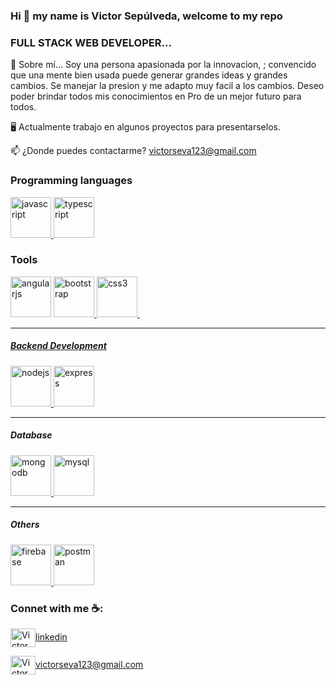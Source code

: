 ### Hi 👋 my name is Victor Sepúlveda, welcome to my repo

### FULL STACK WEB DEVELOPER...

💬 Sobre mí... Soy una persona apasionada por la innovacion, ; convencido que una mente bien usada puede generar grandes ideas y grandes cambios. Se manejar la presion y me adapto muy facil a los cambios. Deseo poder brindar todos mis conocimientos en Pro de un mejor futuro para todos.

🖥️ Actualmente trabajo en algunos proyectos para presentarselos.

📫 ¿Donde puedes contactarme? victorseva123@gmail.com


### Programming languages

<p align="left"> <a href="https://developer.mozilla.org/en-US/docs/Web/JavaScript" target="_blank"> <img src="https://devicons.github.io/devicon/devicon.git/icons/javascript/javascript-original.svg" alt="javascript" width="65" height="65"/> <a href="https://www.typescriptlang.org/" target="_blank"> <img src="https://devicons.github.io/devicon/devicon.git/icons/typescript/typescript-original.svg" alt="typescript" width="65" height="65"/> </a>
</p>

### Tools

<p align="left>
<a href="https://angular.io" target="_blank"> <img src="https://devicons.github.io/devicon/devicon.git/icons/angularjs/angularjs-original.svg" alt="angularjs" width="65" height="65"/> </a> <a href="https://getbootstrap.com" target="_blank"> <img src="https://devicons.github.io/devicon/devicon.git/icons/bootstrap/bootstrap-plain.svg" alt="bootstrap" width="65" height="65"/> </a> <a href="https://www.w3schools.com/css/" target="_blank"> <img src="https://devicons.github.io/devicon/devicon.git/icons/css3/css3-original-wordmark.svg" alt="css3" width="65" height="65"/> </a> <a href="https://www.w3.org/html/" target="_blank"> <img 
</p>


____


##### Backend Development
<p align="left"> <a href="https://nodejs.org" target="_blank"> <img src="https://devicons.github.io/devicon/devicon.git/icons/nodejs/nodejs-original-wordmark.svg" alt="nodejs" width="65" height="65"/> </a> <a href="https://expressjs.com" target="_blank"> <img src="https://devicons.github.io/devicon/devicon.git/icons/express/express-original-wordmark.svg" alt="express" width="65" height="65"/> </a>
</p>


_____


##### Database
<p align="left"> 
<a href="https://www.mongodb.com/" target="_blank"> <img src="https://devicons.github.io/devicon/devicon.git/icons/mongodb/mongodb-original-wordmark.svg" alt="mongodb" width="65" height="65"/> </a>
<a href="https://www.mysql.com/" target="_blank"> <img src="https://devicons.github.io/devicon/devicon.git/icons/mysql/mysql-original-wordmark.svg" alt="mysql" width="65" height="65"/> </a> 



_____


 ##### Others
 <p align="left"> 
 <a href="https://firebase.google.com/" target="_blank"> <img src="https://www.vectorlogo.zone/logos/firebase/firebase-icon.svg" alt="firebase" width="65" height="65"/> </a>
<a href="https://postman.com" target="_blank"> <img src="https://www.vectorlogo.zone/logos/getpostman/getpostman-icon.svg" alt="postman" width="65" height="65"/> </a>

  </p>


### Connet with me ☕️:


<p align="left">

<a href="[https://www.linkedin.com/in/victor-alfonso-sepulveda-varela-5857271a5/]" target="blank"><img align="center" src="https://cdn.jsdelivr.net/npm/simple-icons@3.0.1/icons/linkedin.svg" alt="Victor Alfonso Sepulveda" height="30" width="40" />linkedin</a>

<a href="mailto:victorseva123@gmail.com " target="blank"><img align="center" src="https://cdn.jsdelivr.net/npm/simple-icons@3.0.1/icons/gmail.svg" alt="Victor Alfonso Sepúlveda" height="30" width="40" />victorseva123@gmail.com</a>




